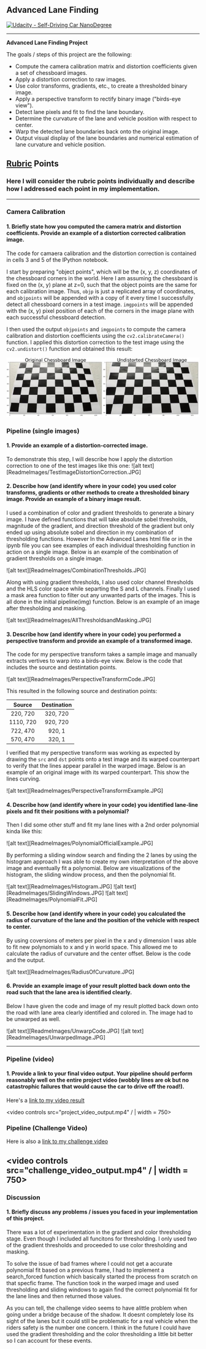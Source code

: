 ## Advanced Lane Finding
[![Udacity - Self-Driving Car NanoDegree](https://s3.amazonaws.com/udacity-sdc/github/shield-carnd.svg)](http://www.udacity.com/drive)


---

**Advanced Lane Finding Project**

The goals / steps of this project are the following:

* Compute the camera calibration matrix and distortion coefficients given a set of chessboard images.
* Apply a distortion correction to raw images.
* Use color transforms, gradients, etc., to create a thresholded binary image.
* Apply a perspective transform to rectify binary image ("birds-eye view").
* Detect lane pixels and fit to find the lane boundary.
* Determine the curvature of the lane and vehicle position with respect to center.
* Warp the detected lane boundaries back onto the original image.
* Output visual display of the lane boundaries and numerical estimation of lane curvature and vehicle position.

[//]: # (Image References)

[image1]: ./examples/undistort_output.png "Undistorted"
[image2]: ./test_images/test1.jpg "Road Transformed"
[image3]: ./examples/binary_combo_example.jpg "Binary Example"
[image4]: ./examples/warped_straight_lines.jpg "Warp Example"
[image5]: ./examples/color_fit_lines.jpg "Fit Visual"
[image6]: ./examples/example_output.jpg "Output"
[video1]: ./project_video.mp4 "Video"

## [Rubric](https://review.udacity.com/#!/rubrics/571/view) Points

### Here I will consider the rubric points individually and describe how I addressed each point in my implementation.  

---

### Camera Calibration

#### 1. Briefly state how you computed the camera matrix and distortion coefficients. Provide an example of a distortion corrected calibration image.

The code for camaera calibration and the distortion correction is contained in cells 3 and 5 of the IPython notebook.

I start by preparing "object points", which will be the (x, y, z) coordinates of the chessboard corners in the world. Here I am assuming the chessboard is fixed on the (x, y) plane at z=0, such that the object points are the same for each calibration image.  Thus, `objp` is just a replicated array of coordinates, and `objpoints` will be appended with a copy of it every time I successfully detect all chessboard corners in a test image.  `imgpoints` will be appended with the (x, y) pixel position of each of the corners in the image plane with each successful chessboard detection.  

I then used the output `objpoints` and `imgpoints` to compute the camera calibration and distortion coefficients using the `cv2.calibrateCamera()` function.  I applied this distortion correction to the test image using the `cv2.undistort()` function and obtained this result: 

![alt text](ReadmeImages/Checkerboard.JPG)

### Pipeline (single images)

#### 1. Provide an example of a distortion-corrected image.

To demonstrate this step, I will describe how I apply the distortion correction to one of the test images like this one:
![alt text][ReadmeImages/TestImageDistortionCorrection.JPG]

#### 2. Describe how (and identify where in your code) you used color transforms, gradients or other methods to create a thresholded binary image.  Provide an example of a binary image result.

I used a combination of color and gradient thresholds to generate a binary image. I have defined functions that will take absolute sobel thresholds, magnitude of the gradient, and direction threshold of the gradient but only ended up using absolute sobel and direction in my combination of thresholding functions. However In the Advanced Lanes html file or in the ipynb file you can see examples of each individual thresholding function in action on a single image. Below is an example of the combination of gradient thresholds on a single image. 

![alt text][ReadmeImages/CombinationThresholds.JPG]


Along with using gradient thresholds, I also used color channel thresholds and the HLS color space while separting the S and L channels. Finally I used a mask area function to filter out any unwanted parts of the images. This is all done in the initial pipeline(img) function. Below is an example of an image after thresholding and masking. 


![alt text][ReadmeImages/AllThresholdsandMasking.JPG]

#### 3. Describe how (and identify where in your code) you performed a perspective transform and provide an example of a transformed image.

The code for my perspective transform takes a sample image and manually extracts vertives to warp into a birds-eye view. Below is the code that includes the source and destintation points. 

![alt text][ReadmeImages/PerspectiveTransformCode.JPG]


This resulted in the following source and destination points:

| Source         | Destination    | 
|:--------------:|:--------------:| 
| 220,  720      | 320, 720       |
| 1110, 720      | 920, 720       |
| 722,  470      | 920, 1         |
| 570,  470      | 320, 1         |

I verified that my perspective transform was working as expected by drawing the `src` and `dst` points onto a test image and its warped counterpart to verify that the lines appear parallel in the warped image. Below is an example of an original image with its warped counterpart. This show the lines curving. 

![alt text][ReadmeImages/PerspectiveTransformExample.JPG]

#### 4. Describe how (and identify where in your code) you identified lane-line pixels and fit their positions with a polynomial?

Then I did some other stuff and fit my lane lines with a 2nd order polynomial kinda like this:

![alt text][ReadmeImages/PolynomialOfficialExample.JPG]

By performing a sliding window search and finding the 2 lanes by using the histogram approach I was able to create my own interpretation of the above image and eventually fit a polynomial. Below are visualizations of the histogram, the sliding window process, and then the polynomial fit.

![alt text][ReadmeImages/Histogram.JPG]
![alt text][ReadmeImages/SlidingWindows.JPG]
![alt text][ReadmeImages/PolynomialFit.JPG]


#### 5. Describe how (and identify where in your code) you calculated the radius of curvature of the lane and the position of the vehicle with respect to center.

By using coversions of meters per pixel in the x and y dimension I was able to fit new polynomials to x and y in world space. This allowed me to calculate the radius of curvature and the center offset. Below is the code and the output. 

![alt text][ReadmeImages/RadiusOfCurvature.JPG]


#### 6. Provide an example image of your result plotted back down onto the road such that the lane area is identified clearly.

Below I have given the code and image of my result plotted back down onto the road with lane area clearly identified and colored in. The image had to be unwarped as well. 

![alt text][ReadmeImages/UnwarpCode.JPG]
![alt text][ReadmeImages/UnwarpedImage.JPG]

---

### Pipeline (video)

#### 1. Provide a link to your final video output.  Your pipeline should perform reasonably well on the entire project video (wobbly lines are ok but no catastrophic failures that would cause the car to drive off the road!).

Here's a [link to my video result](./project_video_output.mp4)

<video controls src="project_video_output.mp4" / | width = 750>


### Pipeline (Challenge Video)

Here is also a [link to my challenge video](./challenge_video_output.mp4) 

<video controls src="challenge_video_output.mp4" / | width = 750>
---

### Discussion

#### 1. Briefly discuss any problems / issues you faced in your implementation of this project. 

There was a lot of experimentation in the gradient and color thresholding stage. Even though I included all funcitons for thresholding. I only used two of the gradient thresholds and proceeded to use color thresholding and masking. 

To solve the issue of bad frames where I could not get a accurate polynomial fit based on a previous frame, I had to implement a search_forced function which basically started the process from scratch on that specfic frame. The function took in the warped image and used thresholding and sliding windows to again find the correct polynomial fit for the lane lines and then returned those values. 

As you can tell, the challenge video seems to have alittle problem when going under a bridge because of the shadow. It doesnt completely lose its sight of the lanes but it could still be problematic for a real vehicle when the riders safety is the number one concern. I think in the future I could have used the gradient thresholding and the color thresholding a little bit better so I can account for these events. 
